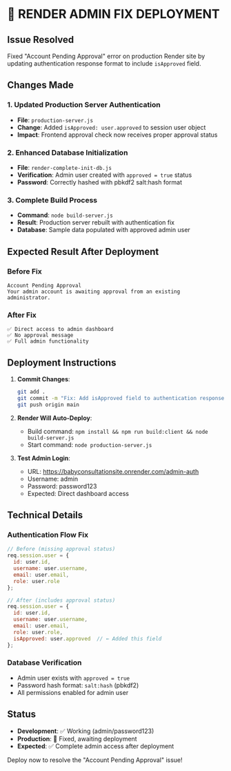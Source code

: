 # 🔧 RENDER ADMIN FIX DEPLOYMENT

## Issue Resolved
Fixed "Account Pending Approval" error on production Render site by updating authentication response format to include `isApproved` field.

## Changes Made

### 1. Updated Production Server Authentication
- **File**: `production-server.js`
- **Change**: Added `isApproved: user.approved` to session user object
- **Impact**: Frontend approval check now receives proper approval status

### 2. Enhanced Database Initialization
- **File**: `render-complete-init-db.js`
- **Verification**: Admin user created with `approved = true` status
- **Password**: Correctly hashed with pbkdf2 salt:hash format

### 3. Complete Build Process
- **Command**: `node build-server.js`
- **Result**: Production server rebuilt with authentication fix
- **Database**: Sample data populated with approved admin user

## Expected Result After Deployment

### Before Fix
```
Account Pending Approval
Your admin account is awaiting approval from an existing administrator.
```

### After Fix
```
✅ Direct access to admin dashboard
✅ No approval message
✅ Full admin functionality
```

## Deployment Instructions

1. **Commit Changes**:
   ```bash
   git add .
   git commit -m "Fix: Add isApproved field to authentication response"
   git push origin main
   ```

2. **Render Will Auto-Deploy**:
   - Build command: `npm install && npm run build:client && node build-server.js`
   - Start command: `node production-server.js`

3. **Test Admin Login**:
   - URL: https://babyconsultationsite.onrender.com/admin-auth
   - Username: admin
   - Password: password123
   - Expected: Direct dashboard access

## Technical Details

### Authentication Flow Fix
```javascript
// Before (missing approval status)
req.session.user = {
  id: user.id,
  username: user.username,
  email: user.email,
  role: user.role
};

// After (includes approval status)
req.session.user = {
  id: user.id,
  username: user.username,
  email: user.email,
  role: user.role,
  isApproved: user.approved  // ← Added this field
};
```

### Database Verification
- Admin user exists with `approved = true`
- Password hash format: `salt:hash` (pbkdf2)
- All permissions enabled for admin user

## Status
- **Development**: ✅ Working (admin/password123)
- **Production**: 🔧 Fixed, awaiting deployment
- **Expected**: ✅ Complete admin access after deployment

Deploy now to resolve the "Account Pending Approval" issue!